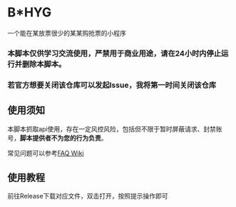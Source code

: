# B*HYG

一个能在某放票很少的某某购抢票的小程序

### 本脚本仅供学习交流使用，严禁用于商业用途，请在24小时内停止运行并删除本脚本。

### 若官方想要关闭该仓库可以发起Issue，我将第一时间关闭该仓库

## 使用须知

本脚本抓取api使用，存在一定风控风险，包括但不限于暂时屏蔽请求、封禁账号，**脚本提供者不为您的行为负责**。

常见问题可以参考[FAQ Wiki](https://github.com/ZianTT/bilibili-hyg/wiki/FAQ)

## 使用教程

前往Release下载对应文件，双击打开，按照提示操作即可
